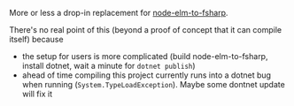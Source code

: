 More or less a drop-in replacement for [node-elm-to-fsharp](https://github.com/lue-bird/elm-syntax-to-fsharp/tree/main/node-elm-to-fsharp).

There's no real point of this (beyond a proof of concept that it can compile itself) because
- the setup for users is more complicated (build node-elm-to-fsharp, install dotnet, wait a minute for `dotnet publish`)
- ahead of time compiling this project currently runs into a dotnet bug when running (`System.TypeLoadException`). Maybe some dontnet update will fix it
